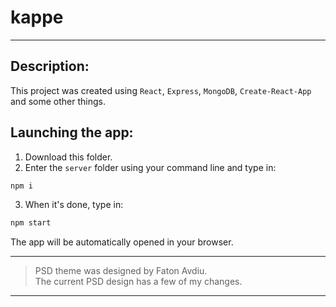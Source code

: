 # kappe
<hr>

<h2>Description:</h2>

This project was created using <code>React</code>, <code>Express</code>, <code>MongoDB</code>, <code>Create-React-App</code> and some other things.

<h2>Launching the app:</h2>

1. Download this folder.
2. Enter the <code>server</code> folder using your command line and type in:
```bash
npm i
```
3. When it's done, type in:
```bash
npm start
```
The app will be automatically opened in your browser.




<hr/>
<blockquote>
PSD theme was designed by Faton Avdiu.<br/>The current PSD design has a few of my changes.
</blockquote>
<hr/>
